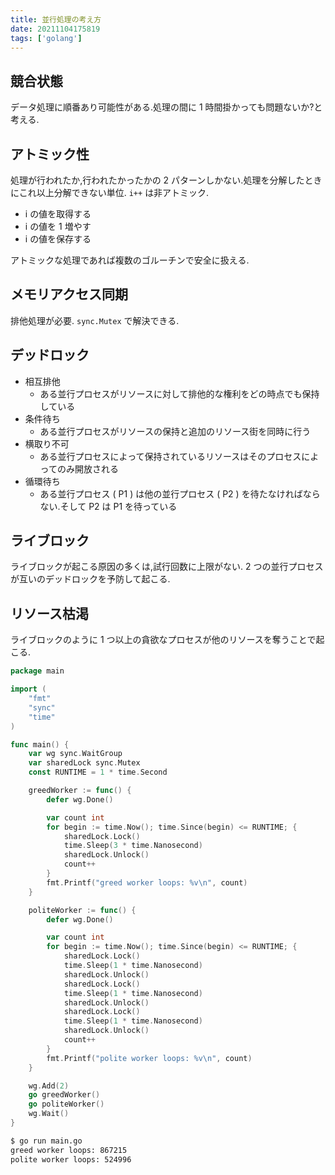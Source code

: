 ```yaml
---
title: 並行処理の考え方
date: 20211104175819
tags: ['golang']
---
```


## 競合状態
データ処理に順番あり可能性がある.処理の間に 1 時間掛かっても問題ないか?と考える.

## アトミック性
処理が行われたか,行われたかったかの 2 パターンしかない.処理を分解したときにこれ以上分解できない単位.
`i++` は非アトミック.
- i の値を取得する
- i の値を 1 増やす
- i の値を保存する

アトミックな処理であれば複数のゴルーチンで安全に扱える.

## メモリアクセス同期
排他処理が必要. `sync.Mutex` で解決できる.

## デッドロック
- 相互排他
  - ある並行プロセスがリソースに対して排他的な権利をどの時点でも保持している
- 条件待ち
  - ある並行プロセスがリソースの保持と追加のリソース街を同時に行う
- 横取り不可
  - ある並行プロセスによって保持されているリソースはそのプロセスによってのみ開放される
- 循環待ち
  - ある並行プロセス ( P1 ) は他の並行プロセス ( P2 ) を待たなければならない.そして P2 は P1 を待っている

## ライブロック
ライブロックが起こる原因の多くは,試行回数に上限がない. 2 つの並行プロセスが互いのデッドロックを予防して起こる.

## リソース枯渇
ライブロックのように 1 つ以上の貪欲なプロセスが他のリソースを奪うことで起こる.

```go
package main

import (
	"fmt"
	"sync"
	"time"
)

func main() {
	var wg sync.WaitGroup
	var sharedLock sync.Mutex
	const RUNTIME = 1 * time.Second

	greedWorker := func() {
		defer wg.Done()

		var count int
		for begin := time.Now(); time.Since(begin) <= RUNTIME; {
			sharedLock.Lock()
			time.Sleep(3 * time.Nanosecond)
			sharedLock.Unlock()
			count++
		}
		fmt.Printf("greed worker loops: %v\n", count)
	}

	politeWorker := func() {
		defer wg.Done()

		var count int
		for begin := time.Now(); time.Since(begin) <= RUNTIME; {
			sharedLock.Lock()
			time.Sleep(1 * time.Nanosecond)
			sharedLock.Unlock()
			sharedLock.Lock()
			time.Sleep(1 * time.Nanosecond)
			sharedLock.Unlock()
			sharedLock.Lock()
			time.Sleep(1 * time.Nanosecond)
			sharedLock.Unlock()
			count++
		}
		fmt.Printf("polite worker loops: %v\n", count)
	}

	wg.Add(2)
	go greedWorker()
	go politeWorker()
	wg.Wait()
}
```

```bash
$ go run main.go 
greed worker loops: 867215
polite worker loops: 524996
```
